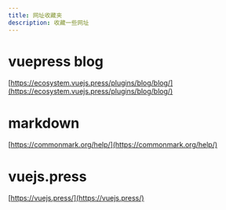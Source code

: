 ```yaml
---
title: 网址收藏夹
description: 收藏一些网址
---
```


# vuepress blog
[https://ecosystem.vuejs.press/plugins/blog/blog/](https://ecosystem.vuejs.press/plugins/blog/blog/)

# markdown
[https://commonmark.org/help/](https://commonmark.org/help/)

# vuejs.press
[https://vuejs.press/](https://vuejs.press/)